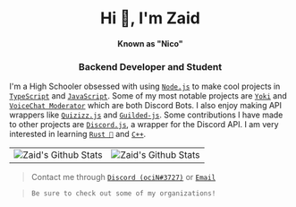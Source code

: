 <h1 align="center">Hi 👋, I'm Zaid</h1> 
<h4 align="center">Known as "Nico"</h5>
<h3 align="center">Backend Developer and Student</h3>

I'm a High Schooler obsessed with using [`Node.js`] to make cool projects in [`TypeScript`] and [`JavaScript`]. Some of my most notable projects are [`Yoki`] and [`VoiceChat Moderator`] which are both Discord Bots. I also enjoy making API wrappers like [`Quizizz.js`] and [`Guilded-js`]. Some contributions I have made to other projects are [`Discord.js`], a wrapper for the Discord API. I am very interested in learning [`Rust 🦀`] and [`C++`].

<table align="center">
	<tr>
			<td><img align="center" alt="Zaid's Github Stats" src="https://github-readme-stats.vercel.app/api?username=zaida04&count_private=true&show_icons=true&hide_border=true&theme=blue-green&include_all_commits=true" /></td>
			<td><img align="center" alt="Zaid's Github Stats" src="https://github-readme-stats.vercel.app/api/top-langs/?username=zaida04&theme=blue-green&hide=html,css" /></td>
		</tr>
</table>  

> Contact me through [`Discord (ociN#3727)`] or [`Email`]  
  
> `Be sure to check out some of my organizations!`

[`Yoki`]: https://github.com/zaida04/yoki
[`VoiceChat Moderator`]: https://github.com/zaida04/voicechat-moderator
[`Quizizz.js`]: https://github.com/zaida04/Quizizz.js
[`Guilded-js`]: https://github.com/zaida04/guildedjs
[`Node.js`]: https://nodejs.org/
[`TypeScript`]: https://www.typescriptlang.org/
[`JavaScript`]: https://www.javascript.com/`
[`Discord.js`]: https://github.com/discordjs/discord.js
[`Rust 🦀`]: https://www.rust-lang.org/
[`C++`]: https://www.cplusplus.com/

[`Discord (ociN#3727)`]: https://discord.com/users/500765481788112916
[`Email`]: mailto:me@zaid-arshad.tech
